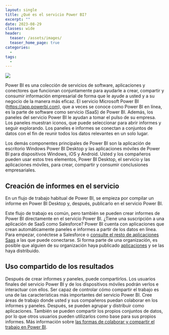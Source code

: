 ```yaml
---
layout: single
title: ¿Qué es el servicio Power BI?
excerpt: ""
date: 2023-08-29
classes: wide
header:
  teaser: /assets/images/
  teaser_home_page: true
categories:
  - 
tags:
  - 
---
```


![](/assets/images/)

Power BI es una colección de servicios de software, aplicaciones y conectores que funcionan conjuntamente para ayudarle a crear, compartir y consumir información empresarial de forma que le ayude a usted y a su negocio de la manera más eficaz. El servicio Microsoft Power BI (https://app.powerbi.com), que a veces se conoce como Power BI en línea, es la parte de software como servicio (SaaS) de Power BI. Además, los paneles del servicio Power BI le ayudan a tomar el pulso de su empresa. Los paneles muestran iconos, que puede seleccionar para abrir informes y seguir explorando. Los paneles e informes se conectan a conjuntos de datos con el fin de reunir todos los datos relevantes en un solo lugar.

Los demás componentes principales de Power BI son la aplicación de escritorio Windows Power BI Desktop y las aplicaciones móviles de Power BI para dispositivos Windows, iOS y Android. Usted y los compañeros pueden usar estos tres elementos, Power BI Desktop, el servicio y las aplicaciones móviles, para crear, compartir y consumir conclusiones empresariales.

## Creación de informes en el servicio

En un flujo de trabajo habitual de Power BI, se empieza por compilar un informe en Power BI Desktop y, después, publicarlo en el servicio Power BI.

Este flujo de trabajo es común, pero también se pueden crear informes de Power BI directamente en el servicio Power BI. ¿Tiene una suscripción a una aplicación de SaaS como Salesforce? Power BI cuenta con aplicaciones que crean automáticamente paneles e informes a partir de los datos en línea. Para empezar, conéctese a Salesforce o [consulte el resto de aplicaciones Saas](https://learn.microsoft.com/es-es/power-bi/connect-data/service-get-data) a las que puede conectarse. Si forma parte de una organización, es posible que alguien de su organización haya publicado [aplicaciones](https://learn.microsoft.com/es-es/power-bi/collaborate-share/service-create-distribute-apps) y se las haya distribuido.

## Uso compartido de los resultados

Después de crear informes y paneles, puede compartirlos. Los usuarios finales del servicio Power BI y de los dispositivos móviles podrán verlos e interactuar con ellos. Ser capaz de controlar cómo compartir el trabajo es una de las características más importantes del servicio Power BI. Cree áreas de trabajo donde usted y sus compañeros puedan colaborar en los informes y paneles. Después, se pueden agrupar y distribuir como aplicaciones. También se pueden compartir los propios conjuntos de datos, por lo que otros usuarios pueden utilizarlos como base para sus propios informes. Más información sobre [las formas de colaborar y compartir el trabajo en Power BI](https://learn.microsoft.com/es-es/power-bi/collaborate-share/service-how-to-collaborate-distribute-dashboards-reports).
